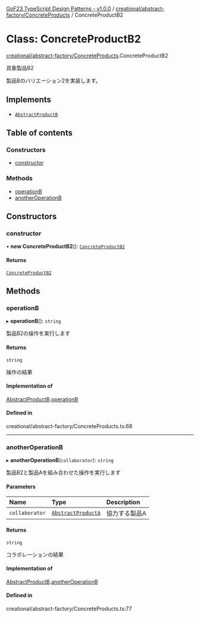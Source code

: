 [GoF23 TypeScript Design Patterns - v1.0.0](../README.md) / [creational/abstract-factory/ConcreteProducts](../modules/creational_abstract_factory_ConcreteProducts.md) / ConcreteProductB2

# Class: ConcreteProductB2

[creational/abstract-factory/ConcreteProducts](../modules/creational_abstract_factory_ConcreteProducts.md).ConcreteProductB2

具象製品B2

製品Bのバリエーション2を実装します。

## Implements

- [`AbstractProductB`](../interfaces/creational_abstract_factory_AbstractProducts.AbstractProductB.md)

## Table of contents

### Constructors

- [constructor](creational_abstract_factory_ConcreteProducts.ConcreteProductB2.md#constructor)

### Methods

- [operationB](creational_abstract_factory_ConcreteProducts.ConcreteProductB2.md#operationb)
- [anotherOperationB](creational_abstract_factory_ConcreteProducts.ConcreteProductB2.md#anotheroperationb)

## Constructors

### constructor

• **new ConcreteProductB2**(): [`ConcreteProductB2`](creational_abstract_factory_ConcreteProducts.ConcreteProductB2.md)

#### Returns

[`ConcreteProductB2`](creational_abstract_factory_ConcreteProducts.ConcreteProductB2.md)

## Methods

### operationB

▸ **operationB**(): `string`

製品B2の操作を実行します

#### Returns

`string`

操作の結果

#### Implementation of

[AbstractProductB](../interfaces/creational_abstract_factory_AbstractProducts.AbstractProductB.md).[operationB](../interfaces/creational_abstract_factory_AbstractProducts.AbstractProductB.md#operationb)

#### Defined in

creational/abstract-factory/ConcreteProducts.ts:68

___

### anotherOperationB

▸ **anotherOperationB**(`collaborator`): `string`

製品B2と製品Aを組み合わせた操作を実行します

#### Parameters

| Name | Type | Description |
| :------ | :------ | :------ |
| `collaborator` | [`AbstractProductA`](../interfaces/creational_abstract_factory_AbstractProducts.AbstractProductA.md) | 協力する製品A |

#### Returns

`string`

コラボレーションの結果

#### Implementation of

[AbstractProductB](../interfaces/creational_abstract_factory_AbstractProducts.AbstractProductB.md).[anotherOperationB](../interfaces/creational_abstract_factory_AbstractProducts.AbstractProductB.md#anotheroperationb)

#### Defined in

creational/abstract-factory/ConcreteProducts.ts:77
